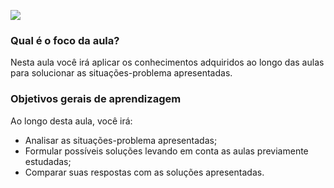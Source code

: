 [![](https://ampli-images.s3.amazonaws.com/production/238f7e59-7105-4186-9665-2523ad30dc76/original)](https://ampli-images.s3.amazonaws.com/production/238f7e59-7105-4186-9665-2523ad30dc76/original)

### **Qual é o foco da aula?**

Nesta aula você irá aplicar os conhecimentos adquiridos ao longo das aulas para solucionar as situações-problema apresentadas.

### **Objetivos gerais de aprendizagem**

Ao longo desta aula, você irá:

- Analisar as situações-problema apresentadas;
- Formular possíveis soluções levando em conta as aulas previamente estudadas;
- Comparar suas respostas com as soluções apresentadas.